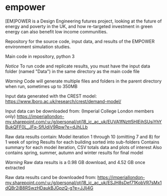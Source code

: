 # empower
[EM]POWER is a Design Engineering futures project, looking at the future of energy and poverty in the UK, and how re-targeted investment in green energy can also benefit low income communities.

Repository for the source code, input data, and results of the EMPOWER environment simulation studies.

Main code in repository, python 3

*Notice*
To run code and replicate results, you must have the input data folder (named "Data") in the same directory as the main code file

*Warning*
Code will generate multiple files and folders in the parent directory when run, sometimes up to 350MB

Input data generated with the CREST model:
https://www.lboro.ac.uk/research/crest/demand-model/

Input data can be downloaded from: (Imperial College London members only)
https://imperiallondon-my.sharepoint.com/:u:/g/personal/otj18_ic_ac_uk/EUVA1fNztt5HlEjhSUsiYhYBukQFF0L_JFq-SfUdiV9Rpw?e=dJhLLb

Raw data results contain:
Model iteration 1 through 10 (omitting 7 and 8) for 1 week of spring
Results for each building sorted into sub-folders
Contains summary for each model iteration, CSV totals data and plots of interest
Also contains spring, summer, autumn and winter results for final model

*Warning*
Raw data results is a 0.98 GB download, and 4.52 GB once extracted

Raw data results cand be downloaded from:
https://imperiallondon-my.sharepoint.com/:u:/g/personal/otj18_ic_ac_uk/ESJH8sDef71KobVR7sMx1dQBr2iB8RSwzHDaukBJGpzQ-g?e=JJIj4G
